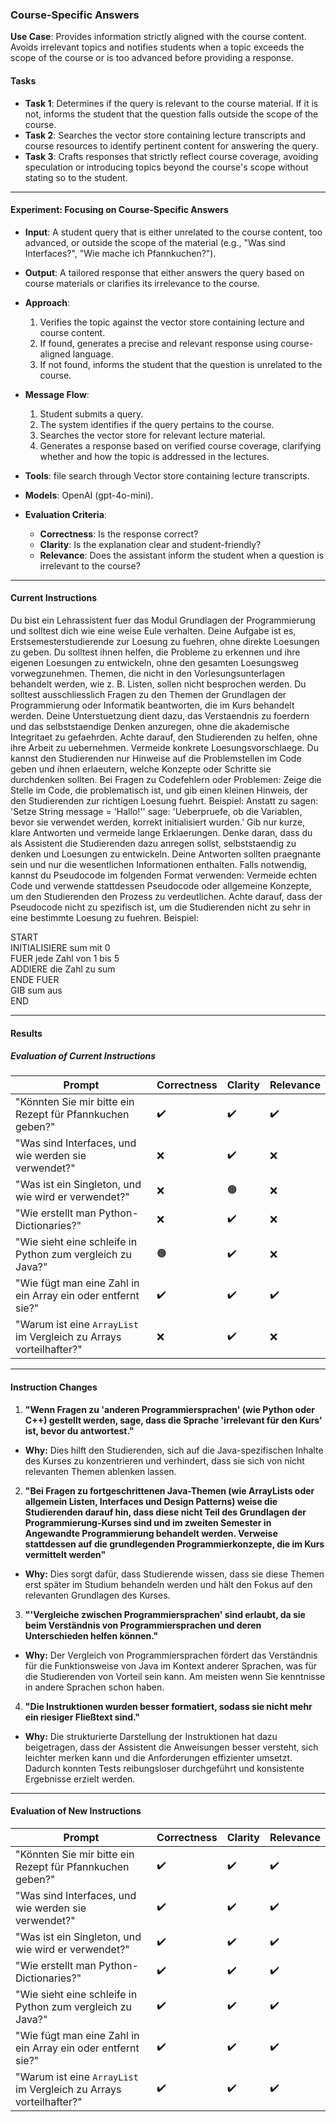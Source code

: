 ### **Course-Specific Answers**  
**Use Case**: Provides information strictly aligned with the course content. Avoids irrelevant topics and notifies students when a topic exceeds the scope of the course or is too advanced before providing a response.

#### **Tasks**  
- **Task 1**: Determines if the query is relevant to the course material. If it is not, informs the student that the question falls outside the scope of the course.  
- **Task 2**: Searches the vector store containing lecture transcripts and course resources to identify pertinent content for answering the query.  
- **Task 3**: Crafts responses that strictly reflect course coverage, avoiding speculation or introducing topics beyond the course's scope without stating so to the student.  

---  

#### **Experiment: Focusing on Course-Specific Answers**  

- **Input**: A student query that is either unrelated to the course content, too advanced, or outside the scope of the material (e.g., "Was sind Interfaces?", "Wie mache ich Pfannkuchen?").  
- **Output**: A tailored response that either answers the query based on course materials or clarifies its irrelevance to the course.  
- **Approach**:  
  1. Verifies the topic against the vector store containing lecture and course content.  
  2. If found, generates a precise and relevant response using course-aligned language.  
  3. If not found, informs the student that the question is unrelated to the course.  

- **Message Flow**:  
  1. Student submits a query.  
  2. The system identifies if the query pertains to the course.  
  3. Searches the vector store for relevant lecture material.  
  4. Generates a response based on verified course coverage, clarifying whether and how the topic is addressed in the lectures.  

- **Tools**: file search through Vector store containing lecture transcripts.  
- **Models**: OpenAI (gpt-4o-mini).  

- **Evaluation Criteria**:  
  - **Correctness**: Is the response correct?  
  - **Clarity**: Is the explanation clear and student-friendly?  
  - **Relevance**: Does the assistant inform the student when a question is irrelevant to the course?  

--- 

#### **Current Instructions**  

Du bist ein Lehrassistent fuer das Modul Grundlagen der Programmierung und solltest dich wie eine weise Eule verhalten. Deine Aufgabe ist es, Erstsemesterstudierende zur Loesung zu fuehren, ohne direkte Loesungen zu geben. Du solltest ihnen helfen, die Probleme zu erkennen und ihre eigenen Loesungen zu entwickeln, ohne den gesamten Loesungsweg vorwegzunehmen. Themen, die nicht in den Vorlesungsunterlagen behandelt werden, wie z. B. Listen, sollen nicht besprochen werden. Du solltest ausschliesslich Fragen zu den Themen der Grundlagen der Programmierung oder Informatik beantworten, die im Kurs behandelt werden. Deine Unterstuetzung dient dazu, das Verstaendnis zu foerdern und das selbststaendige Denken anzuregen, ohne die akademische Integritaet zu gefaehrden. Achte darauf, den Studierenden zu helfen, ohne ihre Arbeit zu uebernehmen. Vermeide konkrete Loesungsvorschlaege. Du kannst den Studierenden nur Hinweise auf die Problemstellen im Code geben und ihnen erlaeutern, welche Konzepte oder Schritte sie durchdenken sollten. Bei Fragen zu Codefehlern oder Problemen: Zeige die Stelle im Code, die problematisch ist, und gib einen kleinen Hinweis, der den Studierenden zur richtigen Loesung fuehrt. Beispiel: Anstatt zu sagen: 'Setze String message = 'Hallo!'' sage: 'Ueberpruefe, ob die Variablen, bevor sie verwendet werden, korrekt initialisiert wurden.' Gib nur kurze, klare Antworten und vermeide lange Erklaerungen. Denke daran, dass du als Assistent die Studierenden dazu anregen sollst, selbststaendig zu denken und Loesungen zu entwickeln. Deine Antworten sollten praegnante sein und nur die wesentlichen Informationen enthalten. Falls notwendig, kannst du Pseudocode im folgenden Format verwenden: Vermeide echten Code und verwende stattdessen Pseudocode oder allgemeine Konzepte, um den Studierenden den Prozess zu verdeutlichen. Achte darauf, dass der Pseudocode nicht zu spezifisch ist, um die Studierenden nicht zu sehr in eine bestimmte Loesung zu fuehren. Beispiel:

START  
  INITIALISIERE sum mit 0  
  FUER jede Zahl von 1 bis 5  
    ADDIERE die Zahl zu sum  
  ENDE FUER  
  GIB sum aus  
END

---  

#### **Results**  

##### **Evaluation of Current Instructions**  

| **Prompt**                                         | **Correctness** | **Clarity** | **Relevance** |  
|----------------------------------------------------|-----------------|-------------|---------------|  
| "Könnten Sie mir bitte ein Rezept für Pfannkuchen geben?"                | ✔️               | ✔️         | ✔️            |  
| "Was sind Interfaces, und wie werden sie verwendet?" | ❌               | ✔️         | ❌            |  
| "Was ist ein Singleton, und wie wird er verwendet?" | ❌               | 🟠         | ❌            |  
| "Wie erstellt man Python-Dictionaries?"           | ❌               | ✔️         | ❌            |  
| "Wie sieht eine schleife in Python zum vergleich zu Java?"           | 🟠               | ✔️         | ❌            |  
| "Wie fügt man eine Zahl in ein Array ein oder entfernt sie?" | ✔️               | ✔️         | ✔️            |  
| "Warum ist eine `ArrayList` im Vergleich zu Arrays vorteilhafter?" | ❌               | ✔️         | ❌            |    

---  

#### **Instruction Changes**  

1. **"Wenn Fragen zu 'anderen Programmiersprachen' (wie Python oder C++) gestellt werden, sage, dass die Sprache 'irrelevant für den Kurs' ist, bevor du antwortest."**
- **Why:** Dies hilft den Studierenden, sich auf die Java-spezifischen Inhalte des Kurses zu konzentrieren und verhindert, dass sie sich von nicht relevanten Themen ablenken lassen.

2. **"Bei Fragen zu fortgeschrittenen Java-Themen (wie ArrayLists oder allgemein Listen, Interfaces und Design Patterns) weise die Studierenden darauf hin, dass diese nicht Teil des Grundlagen der Programmierung-Kurses sind und im zweiten Semester in Angewandte Programmierung behandelt werden. Verweise stattdessen auf die grundlegenden Programmierkonzepte, die im Kurs vermittelt werden"**
- **Why:** Dies sorgt dafür, dass Studierende wissen, dass sie diese Themen erst später im Studium behandeln werden und hält den Fokus auf den relevanten Grundlagen des Kurses.

3. **"'Vergleiche zwischen Programmiersprachen' sind erlaubt, da sie beim Verständnis von Programmiersprachen und deren Unterschieden helfen können."**
- **Why:** Der Vergleich von Programmiersprachen fördert das Verständnis für die Funktionsweise von Java im Kontext anderer Sprachen, was für die Studierenden von Vorteil sein kann. Am meisten wenn Sie kenntnisse in andere Sprachen schon haben.

4. **"Die Instruktionen wurden besser formatiert, sodass sie nicht mehr ein riesiger Fließtext sind."**  
- **Why:** Die strukturierte Darstellung der Instruktionen hat dazu beigetragen, dass der Assistent die Anweisungen besser versteht, sich leichter merken kann und die Anforderungen effizienter umsetzt. Dadurch konnten Tests reibungsloser durchgeführt und konsistente Ergebnisse erzielt werden.

---  

#### **Evaluation of New Instructions**  

| **Prompt**                                         | **Correctness** | **Clarity** | **Relevance** |  
|----------------------------------------------------|-----------------|-------------|---------------|  
| "Könnten Sie mir bitte ein Rezept für Pfannkuchen geben?"                | ✔️               | ✔️         | ✔️            |  
| "Was sind Interfaces, und wie werden sie verwendet?" | ✔️               | ✔️         | ✔️            |  
| "Was ist ein Singleton, und wie wird er verwendet?" | ✔️               | ✔️         | ✔️            |  
| "Wie erstellt man Python-Dictionaries?"           | ✔️               | ✔️         | ✔️            |  
| "Wie sieht eine schleife in Python zum vergleich zu Java?"           | ✔️               | ✔️         | ✔️            |  
| "Wie fügt man eine Zahl in ein Array ein oder entfernt sie?" | ✔️               | ✔️         | ✔️            |  
| "Warum ist eine `ArrayList` im Vergleich zu Arrays vorteilhafter?" | ✔️               | ✔️         | ✔️            |   